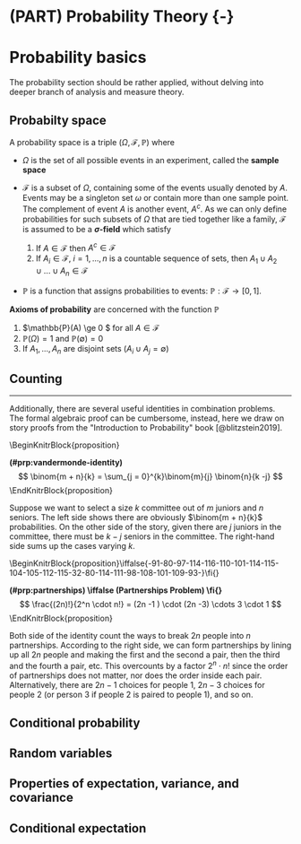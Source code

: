 
# (PART) Probability Theory {-}

# Probability basics

The probability section should be rather applied, without delving into deeper branch of analysis and measure theory. 

## Probabilty space 

A probability space is a triple $(\Omega, \mathcal{F}, \mathbb{P})$ where 

- $\Omega$ is the set of all possible events in an experiment, called the **sample space**  

- $\mathcal{F}$ is a subset of $\Omega$, containing some of the events usually denoted by $A$. Events may be a singleton set ${\omega}$ or contain more than one sample point. The complement of event $A$ is another event, $A^c$. As we can only define probabilities for such subsets of $\Omega$ that are tied together like a family, $\mathcal{F}$ is assumed to be a **$\sigma$-field** which satisfy 
    1. If $A \in \mathcal{F}$ then $A^c \in \mathcal{F}$    
    2. If $A_i \in \mathcal{F}, \;i = 1,...,n$ is a countable sequence of sets, then $A_1 \cup A_2  \cup ... \cup A_n \in \mathcal{F}$

- $\mathbb{P}$ is a function that assigns probabilities to events: $\mathbb{P}: \mathcal{F} \rightarrow [0 , 1]$. 

**Axioms of probability** are concerned with the function $\mathbb{P}$  

1. $\mathbb{P}(A) \ge 0 $ for all $A \in \mathcal{F}$   
2. $\mathbb{P}(\Omega) = 1$ and $\mathbb{P(\emptyset)} = 0$  
3. If $A_1, ..., A_n$ are disjoint sets ($A_i \cup A_j = \emptyset$)


## Counting  


<hr> 

Additionally, there are several useful identities in combination problems. The formal algebraic proof can be cumbersome, instead, here we draw on story proofs from the "Introduction to Probability" book [@blitzstein2019]. 

\BeginKnitrBlock{proposition}<div class="proposition"><span class="proposition" id="prp:vandermonde-identity"><strong>(\#prp:vandermonde-identity) </strong></span>$$
\binom{m + n}{k} = \sum_{j = 0}^{k}\binom{m}{j} \binom{n}{k  -j}
$$</div>\EndKnitrBlock{proposition}

Suppose we want to select a size $k$ committee out of $m$ juniors and $n$ seniors. The left side shows there are obviously $\binom{m + n}{k}$ probabilities. On the other side of the story, given there are $j$ juniors in the committee, there must be $k - j$ seniors in the committee. The right-hand side sums up the cases varying $k$. 



\BeginKnitrBlock{proposition}\iffalse{-91-80-97-114-116-110-101-114-115-104-105-112-115-32-80-114-111-98-108-101-109-93-}\fi{}<div class="proposition"><span class="proposition" id="prp:partnerships"><strong>(\#prp:partnerships)  \iffalse (Partnerships Problem) \fi{} </strong></span>
$$
\frac{(2n)!}{2^n \cdot n!} = (2n -1 ) \cdot (2n -3) \cdots 3 \cdot 1
$$</div>\EndKnitrBlock{proposition}


Both side of the identity count the ways to break $2n$ people into $n$ partnerships. According to the right side, we can form partnerships by lining up all $2n$ people and making the first and the second a pair, then the third and the fourth a pair, etc. This overcounts by a factor $2^n \cdot n!$ since the order of partnerships does not matter, nor does the order inside each pair. Alternatively, there are $2n - 1$ choices for people 1, $2n - 3$ choices for people 2 (or person 3 if people 2 is paired to people 1), and so on.  


## Conditional probability


## Random variables 


## Properties of expectation, variance, and covariance 

## Conditional expectation 
